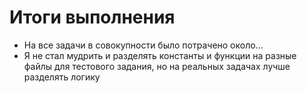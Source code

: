 # Итоги выполнения

+ На все задачи в совокупности было потрачено около...
+ Я не стал мудрить и разделять константы и функции на разные файлы для
тестового задания, но на реальных задачах лучше разделять логику
